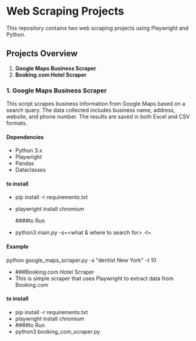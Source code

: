 # Web Scraping Projects 
This repository contains two web scraping projects using Playwright and Python.
## Projects Overview

1. **Google Maps Business Scraper**
2. **Booking.com Hotel Scraper**

 ### 1. Google Maps Business Scraper
 This script scrapes business information from Google Maps based on a search query. The data collected includes business name, address, website, and phone number. The results are saved in both Excel and CSV formats.
#### Dependencies

- Python 3.x
- Playwright
- Pandas
- Dataclasses
 #### to install
- pip install -r requirements.txt
-  playwright install chromium

   ####to Run
-  python3 main.py -s=<what & where to search for> -t=<how many>
 #### Example
 python google_maps_scraper.py -s "dentist New York" -t 10
 
- ###Booking.com Hotel Scraper
-  This is simple scraper that uses Playwright to extract data from Booking.com
#### to install
- pip install -r requirements.txt
-  playwright install chromium
-  ####to Run
-  python3 booking_com_scraper.py

 
